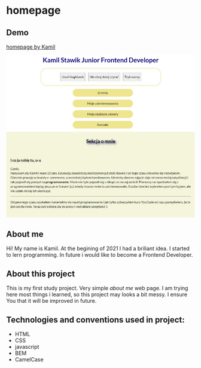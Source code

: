 # homepage

## Demo

[homepage by Kamil](https://kamilstawik.github.io/homepage/)

![Project screenshot1](/images/screenshot1.jpg)

## About me

Hi! My name is Kamil. At the begining of 2021 I had a briliant idea. I started to lern programming. In future i would like to become a Frontend Developer.

## About this project

This is my first study project. Very simple *about me* web page. I am trying here most things i learned, so this project may looks a bit messy. I ensure You that it will be improved in future.

## Technologies and conventions used in project:
* HTML
* CSS
* javascript
* BEM
* CamelCase